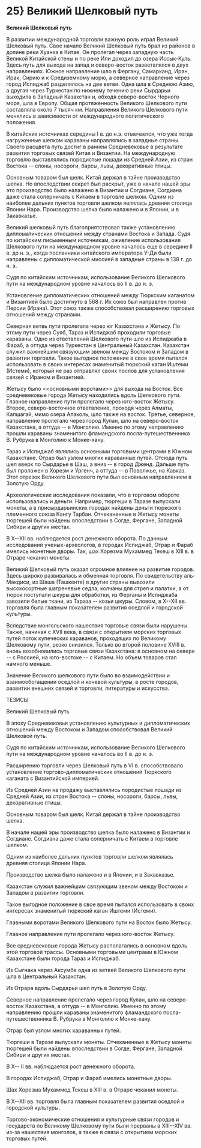 # 25} Великий Шелковый путь

**Великий Шелковый путь**

В развитии международной торговли важную роль играл Великий Шелковый путь. Свое начало Великий Шелковый путь брал из районов в долине реки Хуанхэ в Китае. Он пролегал через западную часть Великой Китайской стены и по реке Или доходил до озера Иссык-Куль. Здесь путь для выхода на запад и северо-восток разветвлялся в двух направлениях. Южное направление шло в Фергану, Самарканд, Иран, Ирак, Сирию и к Средиземному морю, а северное направление через город Испиджаб разделялось на две ветви. Одна шла в Среднюю Азию, а другая через Туркестан по нижнему течению реки Сырдарьи выходила в Западный Казахстан и, обходя северо-восток Черного моря, шла в Европу. Общая протяженность Великого Шелкового пути составляла около 7 тысяч км. Направления Великого Шелкового пути менялись в зависимости от международного политического положения.

В китайских источниках середины I в. до н.э. отмечается, что уже тогда нагруженные шелком караваны направлялись в западные страны. Своего расцвета путь достиг в раннем Средневековье в результате развития торговых связей Китая и Византии. На международную торговлю выставлялись породистые лошади из Средней Азии, из стран Востока -- слоны, носороги, барсы, львы, декоративные птицы.

Основным товаром был шелк. Китай держал в тайне производство шелка. Но впоследствии секрет был раскрыт, уже в начале нашей эры это производство было налажено в Византии и Согдиане, Согдиана даже стала соперничать с Китаем в торговле шелком. Одним из наиболее дальних пунктов торговли шелком являлась древняя столица Японии Нара. Производство шелка было налажено и в Японии, и в Закавказье.

Великий шелковый путь благоприятствовал также установлению дипломатических отношений между странами Востока и Запада. Судя по китайским письменным источникам, оживление использования Шелкового пути на международном уровне началось еще в середине II в. до н. э., когда посланники китайского императора У-Ди были направлены с дипломатической миссией в западные страны в 138 г. до н. э.

Судя по китайским источникам, использование Великого Шелкового пути на международном уровне началось во II в. до н. э.

Установление дипломатических отношений между Тюркским каганатом и Византией было достигнуто в 568 г. Их союз был направлен против Персии (Ирана). Этот союз также способствовал расширению торговых отношений между странами.

Северная ветвь пути пролегала через юг Казахстана и Жетысу. По этому пути через Суяб, Тараз и Испиджаб проходили торговые караваны. Одно из ответвлений Шелкового пути шло из Испиджаба в Фараб, а оттуда через Туркестан в Центральный Казахстан. Казахстан служил важнейшим связующим звеном между Востоком и Западом в развитии торговли. Такое выгодное положение в свое время пытался использовать в своих интересах знаменитый тюркский каган Иштеми (Истеми), который не раз отправлял своих послов для установления связей с Ираном и Византией.

Жетысу было \<\<основными воротами\>\> для выхода на Восток. Все средневековые города Жетысу находились вдоль Шелкового пути. Главное направление пути пролегало через юго-восток Жетысу. Второе, северо-восточное ответвление, проходя через Алматы, Капшагай, мимо озера Алаколь, шло также на восток. Третье, северное, направление пролегало через город Кулан, шло на северо-восток Казахстана, а оттуда -- в Монголию. Именно по этому направлению прошли караваны знаменитого фламандского посла-путешественника В. Рубрука в Монголию к Монке-хану.

Тараз и Испиджаб являлись основными торговыми центрами в Южном Казахстане. Отрар был узлом многих караванных путей. Отсюда путь шел вверх по Сырдарье в Шаш, а вниз -- в город Дженд. Дальше путь был проложен в Хорезм и Ургенч, а оттуда -- в Поволжье, на Кавказ. Этот отрезок Великого Шелкового пути был основным направлением в Золотую Орду.

Археологические исследования показали, что в торговом обороте использовались и деньги. Например, тюргеши в Таразе выпускали монеты, а в присырдарьинских городах найдены деньги тюркского племенного союза Кангу Тарбан. Отчеканенные в Жетысу монеты тюргешей были найдены впоследствии в Согде, Фергане, Западной Сибири и других местах.

В X--XII вв. наблюдается рост денежного оборота. По данным исследований ученых-археологов, в городах Испиджаб, Отрар и Фараб имелись монетные дворы. Так, шах Хорезма Мухаммед Текеш в XIII в. в Отраре чеканил монеты.

Великий Шелковый путь оказал огромное влияние на развитие городов. Здесь широко развивалась и обменная торговля. По свидетельству аль-Макдиси, из Шаша (Ташкента) в другие страны вывозили высокосортные шагреневые седла, колчаны для стрел и палатки, а от тюрок поступали шкуры для обработки, из Ферганы и Испиджаба завозили белые ткани, из Тараза -- козьи шкуры. Словом, в X--XII вв. торговля была главным показателем развития оседлой и городской культуры.

Вследствие монгольского нашествия торговые связи были нарушены. Также, начиная с XVII века, в связи с открытием морских торговых путей поток купеческих караванов, проходящих по Великому Шелковому пути, резко снизился. Только во второй половине XVIII в. вновь возобновились торговые связи Казахстана: в основном на севере -- с Россией, на юго-востоке -- с Китаем. Но объем товаров стал намного меньше.

Значение Великого шелкового пути было во взаимодействии и взаимообогащении оседлой и кочевой культуры, в росте городов, развитии внешних связей и торговли, литературы и искусства.

ТЕЗИСЫ

Великий Шелковый путь

В эпоху Средневековья установлению культурных и дипломатических отношений между Востоком и Западом способствовал Великий Шелковой путь.

Судя по китайским источникам, использование Великого Шелкового пути на международном уровне началось во II в. до н. э.

Расширению торговли через Шелковый путь в VI в. способствовало установление торгово-дипломатических отношений Тюркского каганата с Византийской империей.

Из Средней Азии на продажу выставлялись породистые лошади из Средней Азии, из стран Востока -- слоны, носороги, барсы, львы, декоративные птицы.

Основным товаром был шелк. Китай держал в тайне производство шелка.

В начале нашей эры производство шелка было налажено в Византии и Согдиане. Согдиана даже стала соперничать с Китаем в торговле шелком.

Одним из наиболее дальних пунктов торговли шелком являлась древняя столица Японии Нара.

Производство шелка было налажено и в Японии, и в Закавказье.

Казахстан служил важнейшим связующим звеном между Востоком и Западом в развитии торговли.

Такое выгодное положение в свое время пытался использовать в своих интересах знаменитый тюркский каган Иштеми (Истеми).

Главными воротами Великого Шелкового пути на Восток было Жетысу.

Главное направление пути пролегало через юго-восток Жетысу.

Все средневековые города Жетысу располагались в основном вдоль этой торговой трассы. Основными торговыми центрами в Южном Казахстане были города Тараз и Испиджаб.

Из Сыгнака через Аксумбе одна из ветвей Великого Шелкового пути шла в Центральный Казахстан.

Из Отрара вдоль Сырдарьи шел путь в Золотую Орду.

Северное направление пролегало через город Кулан, шло на северо-восток Казахстана, а оттуда -- в Монголию. Именно по этому направлению прошли караваны знаменитого фламандского посла-путешественника В. Рубрука в Монголию к Монке-хану.

Отрар был узлом многих караванных путей.

Тюргеши в Таразе выпускали монеты. Отчеканенные в Жетысу монеты тюргешей были найдены впоследствии в Согде, Фергане, Западной Сибири и других местах.

В X-- II вв. наблюдается рост денежного оборота.

В городах Испиджаб, Отрар и Фараб имелись монетные дворы.

Шах Хорезма Мухаммед Текеш в XIII в. в Отраре чеканил монеты.

В X--XII вв. торговля была главным показателем развития оседлой и городской культуры.

Торгово-экономические отношения и культурные связи городов и государств по Великому Шелковому пути были прерваны в XIII--XIV вв. из-за нашествия монголов, а также в связи с открытием морских торговых путей.


